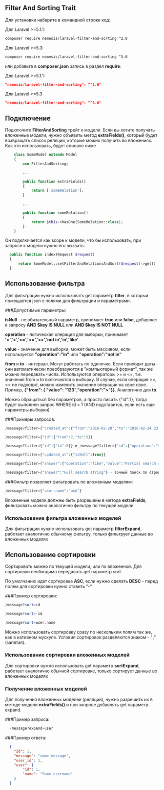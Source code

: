 ## Filter And Sorting Trait
Для установки наберите в командной строке код:

Для Laravel >=5.1.1:
```bash
composer require nemesis/laravel-filter-and-sorting ^2.0
```
Для Laravel >=5.3:
```bash
composer require nemesis/laravel-filter-and-sorting ^3.0
```

или добавьте в **composer.json** запись в раздел **require**:

Для Laravel >=5.1.1:
```json
"nemesis/laravel-filter-and-sorting": "^2.0"
```
Для Laravel >=5.3
```json
"nemesis/laravel-filter-and-sorting": "^3.0"
```

## Подключение

Подключите **FilterAndSorting** трейт к модели. Если вы хотите получать вложенные модели, нужно объявить метод **extraFields()**, который будет возвращать список реляций, которые можно получить во вложениях. Как это использовать, будет описано ниже

```php
    class SomeModel extends Model
    {
        use FilterAndSorting;

        ...

        public function extraFields()
        {
            return ['someRelation'];
        }

        ...

        public function someRelation()
        {
            return $this->hasOne(SomeRelation::class);
        }
    }
```

Он подключается как scope к модели, что бы использовать, при запросе к модели нужно его вызвать:

```php
  public function index(Request $request)
  {
      return SomeModel::setFilterAndRelationsAndSort($request)->get()
  }
```

## Использование фильтра

Для фильтрации нужно использовать get параметр **filter**, в который помещается json с полями для фильтрации и параметрами.

###Допустимые параметры:

**isNull** - не обязательный параметр, принимает **true** или **false**, добавляет к запросу **AND $key IS NULL** или **AND $key IS NOT NULL**

**operation** - логическая операция для выборки, принимает **'>','<','>=','<=','<>','not in','in','like'**

**value** - значение для выборки, может быть массивом, если используется **"operation":"in"** или **"operation":"not in"**

**from** и **to** - интервал. Могут работать по одиночке. Если приходят даты - они автоматически преобразуются в "компьютерный формат", так же можно передавать числа. Используются операторы >= и <=, т.е. значения from и to включаются в выборку.
В случае, если операция >=, <= не подходит, можно изменить значение операции на свое свое. Пример, **{"from": { "value":  "123","operation":">"}}**. Аналогично для  **to**.

Можно обращаться без параметров, а просто писать {"id":1}, тогда будет выполнен запрос WHERE id = 1 (AND подставится, если есть еще параметры выборки)

###Примеры запросов:

```php
/message?filter={"created_at":{"from":"2016-02-20","to":"2016-02-24 23:59:59"}, "id":{"operation":"not in", "value":[2,3,4]}}

/message?filter={"id":{"from":2,"to":5}}

/message?filter={"id":{"to":5}} и /message?filter={"id":{"operation":"<=","value":5}} - эквивалентны

/message?filter={"updated_at":{"isNull":true}}

/message?filter={"answer":{"operation":"like","value":"Partial search string"}} - псевдополнотекстовый поиск, добавляет услове вида: WHERE answer LIKE "%Partial search string%"

/message?filter={"answer":"Full search string"} - точный поиск по строке
```

###Фильтр позволяет фильтровать по вложенным моделям:

```php
/message?filter={"user.name":"asd"}
```
Вложенные модели должны быть разрешены в методе **extraFields**, фильтровать можно аналогично фильтру по текущей модели

### Использование фильтра вложенных моделей

Для фильтрации нужно использовать get параметр **filterExpand**, работает аналогично обычному фильтру, только фильтрует данные во вложенных моделях

## Использование сортировки

Сортировать можно по текущей модели, или по вложенной. Для сортировки необходимо передавать get параметр sort.

По умолчанию идет сортировка **ASC**, если нужно сделать **DESC** - перед полем для сортировки нужно ставить "**-**"

###Пример сортировки:
```php
/message?sort=id

/message?sort=-id

/message?sort=user.name
```
Можно использовать сортировку сразу по нескольким полям так же, как в нативном мускуле. Условия сортировок разделяются знаком - "**,**"(запятая). 

### Использование сортировки вложенных моделей

Для сортировки нужно использовать get параметр **sortExpand**, работает аналогично обычной сортировке, только сортирует данные во вложенных моделях


### Получение вложенных моделей

Для получения вложенных моделей (реляций), нужно разрешить их в методе модели **extraFields()** и при запросе добавлять get параметр expand.

###Пример запроса:
```php
  /message?expand=user
```
###Пример ответа:
```json
  {
    "id": 1,
    "message": "some message",
    "user_id": 1,
    "user": {
        "id": 1,
        "name": "Some username"
    }
  }
```